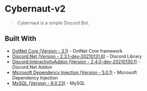 # Cybernaut-v2
> Cybernaut is a simple Discord Bot.


## Built With

* [DotNet Core (Version - 3.1)](https://dotnet.microsoft.com/download/dotnet-core/3.1) - DotNet Core framework
* [Discord.Net (Version - 2.3.1-dev-20210131.6)](https://github.com/RogueException/Discord.Net) - Discord Library
* [Discord.InteractivityAddon (Version - 2.4.0-dev-20210130.1)](https://www.nuget.org/packages/Discord.InteractivityAddon) - Discord.Net Addon
* [Microsoft Dependency Injection (Version - 5.0.1)](https://docs.microsoft.com/en-us/aspnet/core/fundamentals/dependency-injection?view=aspnetcore-5.0) - Microsoft Dependency Injection
* [MySQL (Version - 8.0.23)](https://dev.mysql.com/doc/) - MySQL